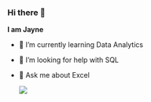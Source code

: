 ### Hi there 👋

**I am Jayne**

- 🌱 I’m currently learning Data Analytics
- 🤔 I’m looking for help with SQL
- 💬 Ask me about Excel

  <a href="https://www.linkedin.com/in/jayne-bezerra-965214133/?trk=public-profile-join-page" target="_blank"><img src="https://img.shields.io/badge/-LinkedIn-%230077B5?style=for-the-badge&logo=linkedin&logoColor=white" target="_blank"></a> 
